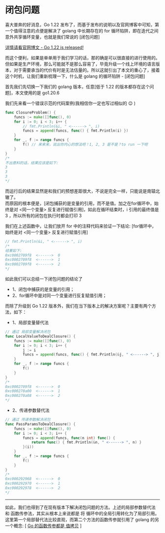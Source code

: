 # 闭包问题

喜大普奔的好消息，Go 1.22 发布了，而基于发布的说明以及官网博客中可知，第一个值得注意的点便是解决了 golang 中长期存在的 for 循环陷阱，即在迭代之间意外共享循环变量，也就是我们常说的 [闭包问题]

[详情请看官网博文 - Go 1.22 is released!](https://go.dev/blog/go1.22)

而这个便利，如果是单单用于我们学习的话，那的确是可以很直接的进行使用的。但如果是生产环境，那么可能就不是那么容易了，毕竟升级一个线上环境的语言版本，对于需要承当的代价有时是无法估量的。所以这就引出了本文的重心了，接着这个时机，让我们重新梳理一下，什么是 golang 的循环陷阱 - [闭包问题]

首先我们先切换一下我们的 golang 版本，任意[低于 1.22 的版本都存在这个问题]，本文使用的是 go1.20.6  

我们先来看一个错误示范的代码案例(我相信你一定也写过相似的 😉 )

```go
func ClosureProblem() {
	funcs := make([]func(), 0)
	for i := 0; i < 3; i++ {
        // fmt.Println(&i, " <------> ", i)
		funcs = append(funcs, func() { fmt.Println(i) })
	}
	for _, f := range funcs {
		f() // 来来来，说出你内心的想法吧！1, 2, 3 是不是？to run 一下吧
	}
}
/*
不出意料的话，结果应该是如下: 
3
3
3
*/
```
而运行后的结果显然是和我们的预想差距很大，不说是完全一样，只能说是南辕北辙了。  
而原因的根本便是，[闭包捕获的是变量的引用，而不是值。加之在for循环中，始终是对 <同一个变量> 反复进行赋值引用]，如此在循环结束时，i 引用的最终值是 3 ，所以所有的闭包在执行时都会打印 3

我们在上述函数中，让我们放开 for 中的注释代码来验证一下结论: [for循环中，始终是对 <同一个变量> 反复进行赋值引用]
```go
// fmt.Println(&i, " <------> ", i)
/* 
结果如下: 
0xc0002709f8  <------>  0
0xc0002709f8  <------>  1
0xc0002709f8  <------>  2
*/
```
如此我们可以总结一下闭包问题的结论了  
* 1、闭包中捕获的是变量的引用；
* 2、for循环中是对同一个变量进行反复赋值引用；

而除了升级到 Go 1.22 版本外，我们在当下版本上的解决方案呢？主要有两个方法，如下：  
* 1、局部变量替代法
```go
// 通过 局部变量解决闭包
func LocalValueToDealClosure() {
	funcs := make([]func(), 0)
	for i := 0; i < 3; i++ {
		j := i
		funcs = append(funcs, func() { fmt.Println(&j, " <------> ", j) })
	}
	for _, f := range funcs {
		f()
	}
}
/* 
0xc0002709f8  <------>  0
0xc000270a00  <------>  1
0xc000270a08  <------>  2
*/
```
* 2、传递参数替代法
```go
// 通过 传递参数解决闭包
func PassParamsToDealClosure() {
	funcs := make([]func(), 0)
	for i := 0; i < 3; i++ {
		funcs = append(funcs, func(n int) func() {
			return func() { fmt.Println(&n, " <------> ", n) }
		}(i))
	}
	for _, f := range funcs {
		f()
	}
}
/* 
0xc000292968  <------>  0
0xc000292970  <------>  1
0xc000292978  <------>  2
*/
```
---
如此，我们也得到了在现有版本下解决闭包问题的方法。上述的局部参数替代法 和 函数传参法，其实从根本上来说都是 将 循环中的全局引用转化为了局部引用。这里第一个局部替代法比较直观，而第二个方法的函数传参就引用了 golang 的另一个概念: [ [Go 的函数传参都是 值拷贝](function_params_passing.md) ]